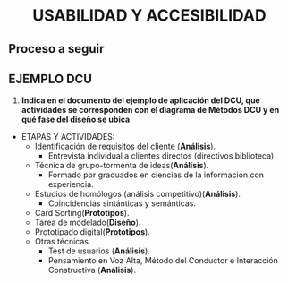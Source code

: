 # <div align = "center">**USABILIDAD Y ACCESIBILIDAD**</div>
## Proceso a seguir

## EJEMPLO DCU
1. **Indica en el documento del ejemplo de aplicación del DCU, qué actividades se corresponden con el diagrama de Métodos DCU y en qué fase del diseño se ubica**.

- ETAPAS Y ACTIVIDADES:
  - Identificación de requisitos del cliente (**Análisis**).
    - Entrevista individual a clientes directos (directivos biblioteca).
  - Técnica de grupo-tormenta de ideas(**Análisis**).
    - Formado por graduados en ciencias de la información con experiencia.
  - Estudios de homólogos (análisis competitivo)(**Análisis**).
    - Coincidencias sintánticas y semánticas.
  - Card Sorting(**Prototipos**).
  - Tarea de modelado(**Diseño**).
  - Prototipado digital(**Prototipos**).
  - Otras técnicas.
    - Test de usuarios (**Análisis**).
    - Pensamiento en Voz Alta, Método del Conductor e Interacción Constructiva (**Análisis**).
